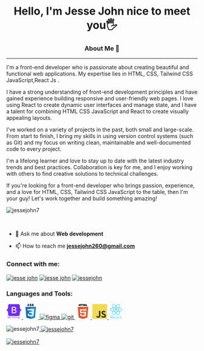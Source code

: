 <h1 align="center">Hello, I'm Jesse John nice to meet you🖐</h1>
<h3 align="center">About Me 🙂</h3> 
<hr>
<p>I'm a front-end developer who is passionate about creating beautiful and functional web applications. My expertise lies in HTML, CSS, Tailwind CSS JavaScript,React Js .

I have a strong understanding of front-end development principles and have gained experience building responsive and user-friendly web pages. I love using React to create dynamic user interfaces and manage state, and I have a talent for combining HTML CSS  JavaScript and React  to create visually appealing layouts.

I've worked on a variety of projects in the past, both small and large-scale. From start to finish, I bring my skills in using version control systems (such as Git) and my focus on writing clean, maintainable and well-documented code to every project.

I'm a lifelong learner and love to stay up to date with the latest industry trends and best practices. Collaboration is key for me, and I enjoy working with others to find creative solutions to technical challenges.

If you're looking for a front-end developer who brings passion, experience, and a love for HTML, CSS, Tailwind CSS JavaScript to the table, then I'm your guy! Let's work together and build something amazing!</p>

<p align="left"> <img src="https://komarev.com/ghpvc/?username=jessejohn7&label=Profile%20views&color=0e75b6&style=flat" alt="jessejohn7" /> </p>

<p align="left"> <a href="https://twitter.com/" target="blank"><img src="https://img.shields.io/twitter/follow/?logo=twitter&style=for-the-badge" alt="" /></a> </p>

- 💬 Ask me about **Web development**

- 📫 How to reach me **jessejohn260@gmail.com**

<h3 align="left">Connect with me:</h3>
<p align="left">
<a href="www.linkedin.com/in/jessejohn7" target="blank"><img align="center" src="https://raw.githubusercontent.com/rahuldkjain/github-profile-readme-generator/master/src/images/icons/Social/linked-in-alt.svg" alt="jesse john" height="30" width="40" /></a>
<a href="https://fb.com/jesse john" target="blank"><img align="center" src="https://raw.githubusercontent.com/rahuldkjain/github-profile-readme-generator/master/src/images/icons/Social/facebook.svg" alt="jesse john" height="30" width="40" /></a>
<a href="https://www.hackerrank.com/jessejohn" target="blank"><img align="center" src="https://raw.githubusercontent.com/rahuldkjain/github-profile-readme-generator/master/src/images/icons/Social/hackerrank.svg" alt="jessejohn" height="30" width="40" /></a>
</p>

<h3 align="left">Languages and Tools:</h3>
<a href="https://getbootstrap.com" target="_blank" rel="noreferrer"> <img src="https://raw.githubusercontent.com/devicons/devicon/master/icons/bootstrap/bootstrap-plain-wordmark.svg" alt="bootstrap" width="40" height="40"/> </a> <a href="https://www.w3schools.com/css/" target="_blank" rel="noreferrer"> <img src="https://raw.githubusercontent.com/devicons/devicon/master/icons/css3/css3-original-wordmark.svg" alt="css3" width="40" height="40"/> </a> <a href="https://www.figma.com/" target="_blank" rel="noreferrer"> <img src="https://www.vectorlogo.zone/logos/figma/figma-icon.svg" alt="figma" width="40" height="40"/> </a> <a href="https://git-scm.com/" target="_blank" rel="noreferrer"> <img src="https://www.vectorlogo.zone/logos/git-scm/git-scm-icon.svg" alt="git" width="40" height="40"/> </a> <a href="https://www.w3.org/html/" target="_blank" rel="noreferrer"> <img src="https://raw.githubusercontent.com/devicons/devicon/master/icons/html5/html5-original-wordmark.svg" alt="html5" width="40" height="40"/> </a> <a href="https://developer.mozilla.org/en-US/docs/Web/JavaScript" target="_blank" rel="noreferrer"> <img src="https://raw.githubusercontent.com/devicons/devicon/master/icons/javascript/javascript-original.svg" alt="javascript" width="40" height="40"/> </a><img src="https://raw.githubusercontent.com/devicons/devicon/master/icons/react/react-original-wordmark.svg" alt="react" width="40" height="40"/> </a> <a href="https://reactnative.dev/" target="_blank" rel="noreferrer">

<p><img align="left" src="https://github-readme-stats.vercel.app/api/top-langs?username=jessejohn7&show_icons=true&locale=en&layout=compact" alt="jessejohn7" /></p>

<p>&nbsp;<img align="center" src="https://github-readme-stats.vercel.app/api?username=jessejohn7&show_icons=true&locale=en" alt="jessejohn7" /></p>

<p><img align="center" src="https://github-readme-streak-stats.herokuapp.com/?user=jessejohn7&" alt="jessejohn7" /></p>
